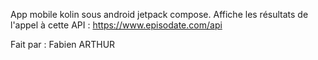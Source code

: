 App mobile kolin sous android jetpack compose.
Affiche les résultats de l'appel à cette API :
https://www.episodate.com/api

Fait par :
Fabien ARTHUR